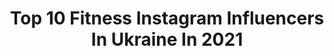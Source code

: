 ---
title: Top 10 Fitness Instagram Influencers In Ukraine In 2021
description: >-
  Find top fitness Instagram influencers in Ukraine in 2021. Most popular hashtags: #model #gymlife #fitnessmotivation.
platform: Instagram
hits: 124
text_top: Identify the top-rated Instagram accounts on inBeat.
text_bottom: inBeat has 124 Instagram influencers like this in Ukraine for you to contact.
profiles:
  - username: "stavnicha_dasha"
    fullname: >-
      Даша Ставнича🐆
    bio: >-
      Fitness Coach 🔥Functional🔥TRX🔥CrossFit🔥Stretching 💪 Тренировки>с умом>на результат. 🏆МС-по лёгкой атлетики,Призёр чемпионат Мира и Европы. ❤️Авторский
    location: "Ukraine"
    followers: 10806
    engagement: 1243
    commentsToLikes: 0.037012
    id: ck8tds9r44l770j78hijdqls0
    verified: false
    hashtags: "#tracknation, #trackandfield, #runnersofinsta, #nikewoman"
  - username: "win_joker"
    fullname: >-
      Lisa Goncharenko
    bio: >-
      💙Открыта для сотрудничества - 𝐝𝐢𝐫𝐞𝐜𝐭💙 * Best kids talent Ukraine * Snow Maiden talent * Model OFW * Miss fitness * Travel lover🌍 @royalfamily_models
    location: "Ukraine"
    followers: 4144
    engagement: 1797
    commentsToLikes: 0.070807
    id: ckf5ok3bn2kzu0j23tytvw6ws
    verified: false
    hashtags: "#pushkanikolaev, #modellife, #photo, #modelgirl"
  - username: "onlynastie"
    fullname: >-
      Anastasia
    bio: >-
      Model • Artist • Photographer #model #girl #lingerie #fitnessgirl #onlyNastie
    location: "Ukraine"
    followers: 3125
    engagement: 4545
    commentsToLikes: 0.040578
    id: ckap6xa0thqnv0i787lv3h83f
    verified: false
    hashtags: "#lingerie, #photography, #brunette, #girlswithtattoos"
  - username: "ivankrylenko"
    fullname: >-
      Иван
    bio: >-
      High workout coach Functional practice  Creator&head of @barstylers_official Fitness model PR & advertising: direct 👀🗣Facebook ivan krylenko
    location: "Ukraine"
    followers: 15116
    engagement: 287
    commentsToLikes: 0.074380
    id: ck6u9e10bx0f10j71kmklx7t2
    verified: false
    hashtags: "#crossfit, #traning, #power, #menstyle"
  - username: "nastusianovikova"
    fullname: >-
      Анастасия Новикова
    bio: >-
      Со штангой в платье. Самый женственный тренер Украины! Программы питания: @novikova_menu Фитнес школа: @fitness_press227 Реклама: @nastusianovikova_pr
    location: "Ukraine"
    followers: 56812
    engagement: 287
    commentsToLikes: 0.041927
    id: ck0w42mg3whzy0i199ou7vong
    verified: false
    hashtags: "#optimeal"
  - username: "taras.tsymbaliuk"
    fullname: >-
      ТАРАС ЦИМБАЛЮК
    bio: >-
      ukrainian actor | fitness lover ⠀ PR | cooperation | @gorna_ | Nastia ⠀ cinema agent | +380 (67) 447 67 70 | Oksana⠀ EMAIL | tarasactor@gmail.com
    location: "Ukraine"
    followers: 76979
    engagement: 627
    commentsToLikes: 0.014982
    id: ck14imdfeg3wl0i19d4k18or6
    verified: false
    hashtags: "#zniewolona, #stb"
  - username: "ivanmyskovets"
    fullname: >-
      ᴵᵛᵃᶰ ᴹʸˢᵏᵒᵛᵉᵗˢ🧸
    bio: >-
      Personal trainer 💪🏾 @manhattan_fitness_rv Dunker🚀 Hard work 24\7💥 Сотрудничество в директ 📩
    location: "Ukraine"
    followers: 6716
    engagement: 2110
    commentsToLikes: 0.011727
    id: ck9ha4ck6b3ce0j78kkdsgsbg
    verified: false
    hashtags: "#fitnessmotivation, #samoyed, #fitnessmodel, #tattoomodel"
  - username: "but_photo"
    fullname: >-
      Vitaliy But 📸 Виталий Бут
    bio: >-
      Photographer in Odessa📸В профиле только мои работы 📲0933840292 ❗💪🏼️Fitness photographer ❗️💪🏻
    location: "Ukraine"
    followers: 12891
    engagement: 311
    commentsToLikes: 0.217770
    id: ck0vzxpjqbe9m0i19zha2ix64
    verified: false
    hashtags: "#fitnessphotographer, #canonukraine, #fitnessphotography, #gymlife"
  - username: "twentypower"
    fullname: >-
      DAN
    bio: >-
      My main page @dan.khann Fitness trainer & model Life/Backstage/Work 📩 info.dankhan@gmail.com My blog 🔻
    location: "Ukraine"
    followers: 5480
    engagement: 1083
    commentsToLikes: 0.028128
    id: ck5zrq33mx1vz0i14xmvq2m1p
    verified: false
    hashtags: "#naturalbodybuilding, #physique, #bodygoals, #bodyfit"
  - username: "dariashullga"
    fullname: >-
      𝐃 𝐀 𝐒 𝐇 𝐀
    bio: >-
      Sumy/UK📍 •Moto lady🏍 •Tattoo model😎 •Fitness Trainer🏋🏻‍♀️ Advertisement/Collaboration Direct💌
    location: "Ukraine"
    followers: 32532
    engagement: 564
    commentsToLikes: 0.013724
    id: ck14isgrzgyw40i19qlycwryo
    verified: false
    hashtags: "#sumy, #uk, #girl, #sumygram"
---